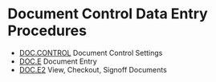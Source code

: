 # Document Control Data Entry Procedures

<PageHeader />

- [DOC.CONTROL](../DOC-CONTROL/README.md) Document Control Settings
- [DOC.E](../DOC-CONTROL/DOC-E/README.md) Document Entry
- [DOC.E2](../DOC-CONTROL/DOC-E2/README.md) View, Checkout, Signoff Documents
  
<badge text= "Version 8.10.57" vertical="middle" />

<PageFooter />
